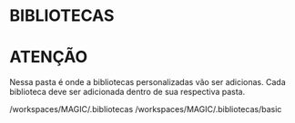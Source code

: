 # BIBLIOTECAS

# ATENÇÃO

Nessa pasta é onde a bibliotecas personalizadas vão ser adicionas.
Cada biblioteca deve ser adicionada dentro de sua respectiva pasta.

/workspaces/MAGIC/.bibliotecas
/workspaces/MAGIC/.bibliotecas/basic